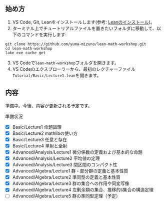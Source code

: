 ## 始め方
1. VS Code, Git, Leanをインストールします(参考: [Leanのインストール](https://leanprover.github.io/lean4/doc/quickstart.html))。
2. ターミナル上でチュートリアルファイルを置きたいフォルダに移動して、以下のコマンドを実行します: 
```
git clone https://github.com/yuma-mizuno/lean-math-workshop.git
cd lean-math-workshop
lake exe cache get
```
3. VS Codeで`lean-math-workshop`フォルダを開きます。
4. VS Codeのエクスプローラーから、最初のレクチャーファイル`Tutorial/Basic/Lecture1.lean`を開きます。

## 内容
準備中。今後、内容が更新される予定です。

準備状況
- [x] Basic/Lecture1 命題論理
- [x] Basic/Lecture2 mathlibの使い方
- [x] Basic/Lecture3 任意と存在
- [x] Basic/Lecture4 単射と全射
- [x] Advanced/Analysis/Lecture1 微分係数の定義および基本的な命題
- [x] Advanced/Analysis/Lecture2 平均値の定理
- [x] Advanced/Analysis/Lecture3 閉区間のコンパクト性
- [x] Advanced/Algebra/Lecture1 群・部分群の定義と基本性質
- [x] Advanced/Algebra/Lecture2 準同型の定義と基本性質
- [x] Advanced/Algebra/Lecture3 群の集合への作用や同変写像
- [x] Advanced/Algebra/Lecture4 左剰余類の集合、推移的`G`集合の構造定理
- [ ] Advanced/Algebra/Lecture5 群の準同型定理（予定）